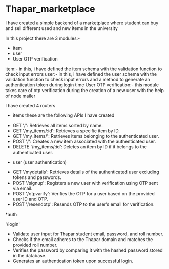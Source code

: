 # Thapar_marketplace
I have created a simple backend of a marketplace where student can buy and sell different used and new items in the university


In this project there are 3 modules:-
* item
* user
* User OTP verification

item:- in this, i have defined the item schema with the validation function to check input errors
user:- in this, i have defined the user schema with the validation function to check input errors and a method to generate an authentication token during login time
User OTP verification:- this module takes care of otp verification during the creation of a new user with the help of node mailer


I have created 4 routers

* items
these are the following APIs I have created

- GET '/': Retrieves all items sorted by name.
- GET '/my_items/:id': Retrieves a specific item by ID.
- GET '/my_items/': Retrieves items belonging to the authenticated user.
- POST '/': Creates a new item associated with the authenticated user.
- DELETE '/my_items/:id': Deletes an item by ID if it belongs to the authenticated user.

* user (user authentication)
  
- GET '/mydetails': Retrieves details of the authenticated user excluding tokens and passwords.
- POST '/signup': Registers a new user with verification using OTP sent via email.
- POST '/otpvarify': Verifies the OTP for a user based on the provided user ID and OTP.
- POST '/resendotp': Resends OTP to the user's email for verification.


*auth

'/login'
- Validate user input for Thapar student email, password, and roll number.
- Checks if the email adheres to the Thapar domain and matches the provided roll number.
- Verifies the password by comparing it with the hashed password stored in the database.
- Generates an authentication token upon successful login.
